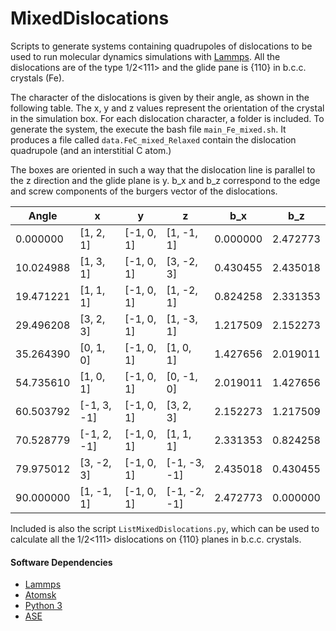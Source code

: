 # MixedDislocations

Scripts to generate systems containing quadrupoles of dislocations to be used to run molecular dynamics simulations with [Lammps](https://lammps.sandia.gov/). All the dislocations are of the type  1/2<111> and the glide pane is {110} in b.c.c. crystals (Fe).

The character of the dislocations is given by their angle, as shown in the following table. The x, y and z values represent the orientation of the crystal in the simulation box. For each dislocation character, a folder is included. To generate the system, the execute the bash file  `main_Fe_mixed.sh`. It produces a file called `data.FeC_mixed_Relaxed` contain the dislocation quadrupole (and an interstitial C atom.)

The boxes are oriented in such a way that the dislocation line is parallel to the z direction and the glide plane is y. b_x and b_z correspond to the edge and screw components of the burgers vector of the dislocations. 

|Angle|x|y|z|b_x|b_z|
|-|-|-|-|-|-|
|0.000000 |[1, 2, 1]  |[-1, 0, 1]|[1, -1, 1]  |0.000000|2.472773|
|10.024988|[1, 3, 1]  |[-1, 0, 1]|[3, -2, 3]  |0.430455|2.435018|
|19.471221|[1, 1, 1]  |[-1, 0, 1]|[1, -2, 1]  |0.824258|2.331353|
|29.496208|[3, 2, 3]  |[-1, 0, 1]|[1, -3, 1]  |1.217509|2.152273|
|35.264390|[0, 1, 0]  |[-1, 0, 1]|[1, 0, 1]   |1.427656|2.019011|
|54.735610|[1, 0, 1]  |[-1, 0, 1]|[0, -1, 0]  |2.019011|1.427656|
|60.503792|[-1, 3, -1]|[-1, 0, 1]|[3, 2, 3]   |2.152273|1.217509|
|70.528779|[-1, 2, -1]|[-1, 0, 1]|[1, 1, 1]   |2.331353|0.824258|
|79.975012|[3, -2, 3] |[-1, 0, 1]|[-1, -3, -1]|2.435018|0.430455|
|90.000000|[1, -1, 1] |[-1, 0, 1]|[-1, -2, -1]|2.472773|0.000000|

Included is also the script `ListMixedDislocations.py`, which can be used to calculate all the 1/2<111> dislocations on  {110}  planes in b.c.c. crystals. 

#### Software Dependencies
- [Lammps](https://lammps.sandia.gov/)    
- [Atomsk](https://atomsk.univ-lille.fr/)   
- [Python 3](https://www.python.org/)
- [ASE](https://wiki.fysik.dtu.dk/ase/)      


